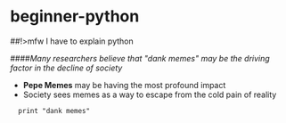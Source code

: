 # beginner-python

##!>mfw I have to explain python[](http://i0.kym-cdn.com/entries/icons/original/000/018/433/eaZrosc.png)

####_Many researchers believe that "dank memes" may be the driving factor in the decline of society_

* **Pepe Memes** may be having the most profound impact
* Society sees memes as a way to escape from the cold pain of reality






```while 1 == 1:
  print "dank memes"
```
